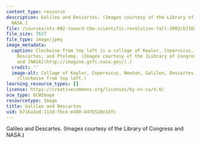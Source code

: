```yaml
---
content_type: resource
description: Galileo and Descartes. (Images courtesy of the Library of Congress and
  NASA.)
file: /courses/sts-002-toward-the-scientific-revolution-fall-2003/b716a3ad113dfbcee480b47b528e1dfc_sts-002f03-th.jpg
file_size: 7627
file_type: image/jpeg
image_metadata:
  caption: Clockwise from top left is a collage of Kepler, Copernicus, Newton, Galileo,
    Descartes, and Ptolemy. (Images courtesy of the [Library of Congress](http://www.loc.gov/rr/print/)
    and [NASA](http://imagine.gsfc.nasa.gov/).)
  credit: ''
  image-alt: Collage of Kepler, Copernicus, Newton, Galileo, Descartes, and Ptolemy.
    (Clockwise from top left.)
learning_resource_types: []
license: https://creativecommons.org/licenses/by-nc-sa/4.0/
ocw_type: OCWImage
resourcetype: Image
title: Galileo and Descartes
uid: b716a3ad-113d-fbce-e480-b47b528e1dfc
---
```

Galileo and Descartes. (Images courtesy of the Library of Congress and NASA.)